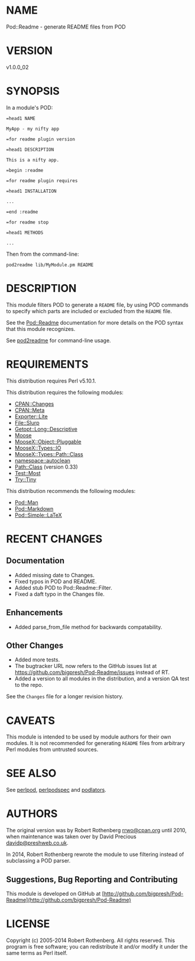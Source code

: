 # NAME

Pod::Readme - generate README files from POD

# VERSION

v1.0.0\_02

# SYNOPSIS

In a module's POD:

    =head1 NAME

    MyApp - my nifty app

    =for readme plugin version

    =head1 DESCRIPTION

    This is a nifty app.

    =begin :readme

    =for readme plugin requires

    =head1 INSTALLATION

    ...

    =end :readme

    =for readme stop

    =head1 METHODS

    ...

Then from the command-line:

    pod2readme lib/MyModule.pm README

# DESCRIPTION

This module filters POD to generate a `README` file, by using POD
commands to specify which parts are included or excluded from the
`README` file.

See the [Pod::Readme](https://metacpan.org/pod/Pod::Readme) documentation for more details on the POD
syntax that this module recognizes.

See [pod2readme](https://metacpan.org/pod/pod2readme) for command-line usage.

# REQUIREMENTS

This distribution requires Perl v5.10.1.

This distribution requires the following modules:

- [CPAN::Changes](https://metacpan.org/pod/CPAN::Changes)
- [CPAN::Meta](https://metacpan.org/pod/CPAN::Meta)
- [Exporter::Lite](https://metacpan.org/pod/Exporter::Lite)
- [File::Slurp](https://metacpan.org/pod/File::Slurp)
- [Getopt::Long::Descriptive](https://metacpan.org/pod/Getopt::Long::Descriptive)
- [Moose](https://metacpan.org/pod/Moose)
- [MooseX::Object::Pluggable](https://metacpan.org/pod/MooseX::Object::Pluggable)
- [MooseX::Types::IO](https://metacpan.org/pod/MooseX::Types::IO)
- [MooseX::Types::Path::Class](https://metacpan.org/pod/MooseX::Types::Path::Class)
- [namespace::autoclean](https://metacpan.org/pod/namespace::autoclean)
- [Path::Class](https://metacpan.org/pod/Path::Class) (version 0.33)
- [Test::Most](https://metacpan.org/pod/Test::Most)
- [Try::Tiny](https://metacpan.org/pod/Try::Tiny)

This distribution recommends the following modules:

- [Pod::Man](https://metacpan.org/pod/Pod::Man)
- [Pod::Markdown](https://metacpan.org/pod/Pod::Markdown)
- [Pod::Simple::LaTeX](https://metacpan.org/pod/Pod::Simple::LaTeX)

# RECENT CHANGES

## Documentation

- Added missing date to Changes.
- Fixed typos in POD and README.
- Added stub POD to Pod::Readme::Filter.
- Fixed a daft typo in the Changes file.

## Enhancements

- Added parse\_from\_file method for backwards compatability.

## Other Changes

- Added more tests.
- The bugtracker URL now refers to the GitHub issues list at https://github.com/bigpresh/Pod-Readme/issues instead of RT.
- Added a version to all modules in the distribution, and a version QA test to the repo.

See the `Changes` file for a longer revision history.

# CAVEATS

This module is intended to be used by module authors for their own
modules.  It is not recommended for generating `README` files from
arbitrary Perl modules from untrusted sources.

# SEE ALSO

See [perlpod](https://metacpan.org/pod/perlpod), [perlpodspec](https://metacpan.org/pod/perlpodspec) and [podlators](https://metacpan.org/pod/podlators).

# AUTHORS

The original version was by Robert Rothenberg <rrwo@cpan.org> until
2010, when maintenance was taken over by David Precious
<davidp@preshweb.co.uk>.

In 2014, Robert Rothenberg rewrote the module to use filtering instead
of subclassing a POD parser.

## Suggestions, Bug Reporting and Contributing

This module is developed on GitHub at
[http://github.com/bigpresh/Pod-Readme](http://github.com/bigpresh/Pod-Readme)

# LICENSE

Copyright (c) 2005-2014 Robert Rothenberg. All rights reserved.
This program is free software; you can redistribute it and/or
modify it under the same terms as Perl itself.
